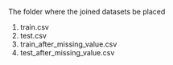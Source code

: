 The folder where the joined datasets be placed

1. train.csv
2. test.csv
3. train_after_missing_value.csv
4. test_after_missing_value.csv
